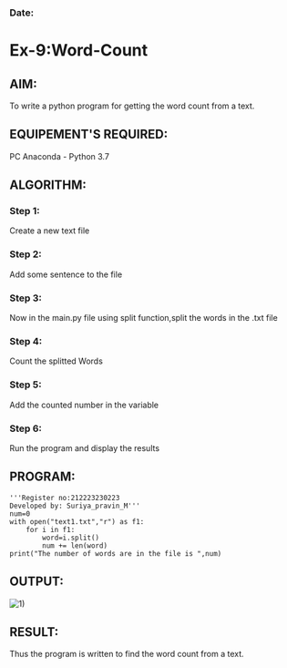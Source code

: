 ### Date:
# Ex-9:Word-Count
## AIM:
To write a python program for getting the word count from a text.
## EQUIPEMENT'S REQUIRED: 
PC
Anaconda - Python 3.7
## ALGORITHM: 
### Step 1:
Create a new text file

### Step 2:
Add some sentence to the file

### Step 3:
Now in the main.py file using split function,split the words in the .txt file

### Step 4:
Count the splitted Words

### Step 5:
Add the counted number in the variable

### Step 6:
Run the program and display the results

## PROGRAM:
```
'''Register no:212223230223
Developed by: Suriya_pravin_M'''
num=0
with open("text1.txt","r") as f1:
    for i in f1:
        word=i.split()
        num += len(word)
print("The number of words are in the file is ",num)
```
## OUTPUT:

![1)](https://github.com/user-attachments/assets/f7c874f1-6be8-4ac4-9115-12e8a9590100)


## RESULT:
Thus the program is written to find the word count from a text.
